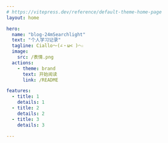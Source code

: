 ```yaml
---
# https://vitepress.dev/reference/default-theme-home-page
layout: home

hero:
  name: "blog-24mSearchlight"
  text: "个人学习记录"
  tagline: Ciallo～(∠・ω< )⌒☆
  image: 
    src: /表情.png
  actions:
    - theme: brand
      text: 开始阅读
      link: /README

features:
  - title: 1
    details: 1
  - title: 2
    details: 2
  - title: 3
    details: 3
  
---
```

<DataPanel />
<HomeUnderline />
<MyLayout />
